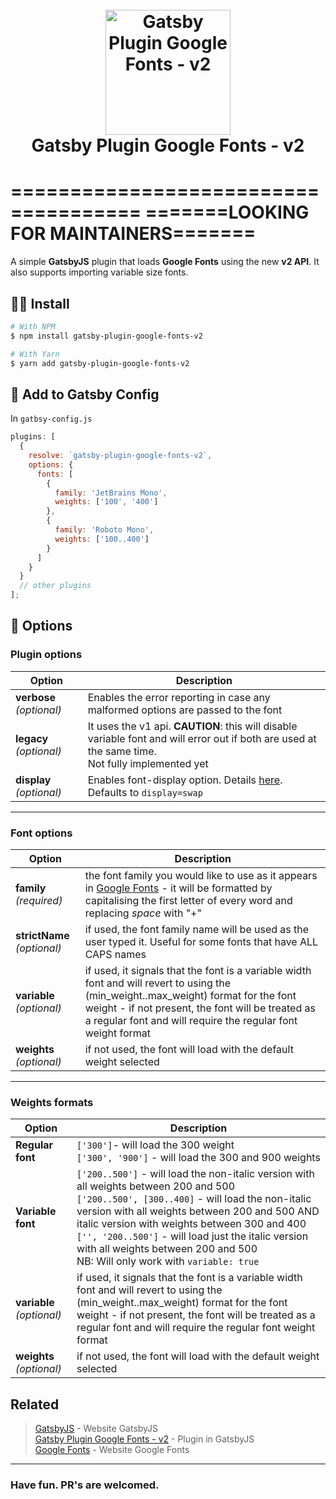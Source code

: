 <h1 align="center">
  <br>
  <a href="https://www.gatsbyjs.com/plugins/gatsby-plugin-google-fonts-v2/"><img src="https://user-images.githubusercontent.com/7539124/111890619-cfa41180-89c9-11eb-865d-e728208970b6.png" alt="Gatsby Plugin Google Fonts - v2" width="200"></a>
  <br>
  Gatsby Plugin Google Fonts - v2
  <br>
</h1>

=====================================
=======LOOKING FOR MAINTAINERS=======
=====================================

A simple **GatsbyJS** plugin that loads **Google Fonts** using the new **v2 API**. It also supports importing variable size fonts.

## 🖖🏻 Install

```bash
# With NPM
$ npm install gatsby-plugin-google-fonts-v2

# With Yarn
$ yarn add gatsby-plugin-google-fonts-v2
```

## 🎉 Add to Gatsby Config

In `gatbsy-config.js`

```javascript
plugins: [
  {
    resolve: `gatsby-plugin-google-fonts-v2`,
    options: {
      fonts: [
        {
          family: 'JetBrains Mono',
          weights: ['100', '400']
        },
        {
          family: 'Roboto Mono',
          weights: ['100..400']
        }
      ]
    }
  }
  // other plugins
];
```

## 🎨 Options

### Plugin options

| Option                   | Description                                                                                                                                           |
| ------------------------ | ----------------------------------------------------------------------------------------------------------------------------------------------------- |
| **verbose** _(optional)_ | Enables the error reporting in case any malformed options are passed to the font                                                                      |
| **legacy** _(optional)_  | It uses the v1 api. **CAUTION**: this will disable variable font and will error out if both are used at the same time.<br/> Not fully implemented yet |
| **display** _(optional)_ | Enables font-display option. Details [here](https://font-display.glitch.me/). <br/>Defaults to `display=swap`                                         |

---

### Font options

| Option                      | Description                                                                                                                                                                                                                                              |
| --------------------------- | -------------------------------------------------------------------------------------------------------------------------------------------------------------------------------------------------------------------------------------------------------- |
| **family** _(required)_     | the font family you would like to use as it appears in [Google Fonts](https://fonts.google.com/) - it will be formatted by capitalising the first letter of every word and replacing _space_ with "+"                                                    |
| **strictName** _(optional)_ | if used, the font family name will be used as the user typed it. Useful for some fonts that have ALL CAPS names                                                                                                                                          |
| **variable** _(optional)_   | if used, it signals that the font is a variable width font and will revert to using the (min_weight..max_weight) format for the font weight - if not present, the font will be treated as a regular font and will require the regular font weight format |
| **weights** _(optional)_    | if not used, the font will load with the default weight selected                                                                                                                                                                                         |

---

### Weights formats

| Option                    | Description                                                                                                                                                                                                                                                                                                                                                                                         |
| ------------------------- | --------------------------------------------------------------------------------------------------------------------------------------------------------------------------------------------------------------------------------------------------------------------------------------------------------------------------------------------------------------------------------------------------- |
| **Regular font**          | `['300']`- will load the 300 weight <br/> `['300', '900']` - will load the 300 and 900 weights                                                                                                                                                                                                                                                                                                      |
| **Variable font**         | `['200..500']` - will load the non-italic version with all weights between 200 and 500 <br/> `['200..500', [300..400]` - will load the non-italic version with all weights between 200 and 500 AND italic version with weights between 300 and 400 <br/> `['', '200..500']` - will load just the italic version with all weights between 200 and 500 <br/> NB: Will only work with `variable: true` |
| **variable** _(optional)_ | if used, it signals that the font is a variable width font and will revert to using the (min_weight..max_weight) format for the font weight - if not present, the font will be treated as a regular font and will require the regular font weight format                                                                                                                                            |
| **weights** _(optional)_  | if not used, the font will load with the default weight selected                                                                                                                                                                                                                                                                                                                                    |

## Related

> [GatsbyJS](https://www.gatsbyjs.com) - Website GatsbyJS <br/> [Gatsby Plugin Google Fonts - v2](https://www.gatsbyjs.com/plugins/gatsby-plugin-google-fonts-v2/) - Plugin in GatsbyJS <br/> [Google Fonts](https://fonts.google.com/) - Website Google Fonts

---

### Have fun. PR's are welcomed.

